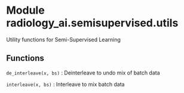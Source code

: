 Module radiology_ai.semisupervised.utils
========================================
Utility functions for Semi-Supervised Learning

Functions
---------

    
`de_interleave(x, bs)`
:   Deinterleave to undo mix of batch data

    
`interleave(x, bs)`
:   Interleave to mix batch data